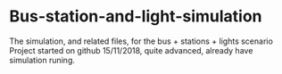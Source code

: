 # Bus-station-and-light-simulation
The simulation, and related files, for the bus + stations + lights scenario
Project started on github 15/11/2018, quite advanced, already have simulation runing.
